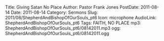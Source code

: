 Title: Giving Satan No Place
Author: Pastor Frank Jones
PostDate: 2011-08-14
Date: 2011-08-14
Category: Sermons
Slug: 2011/08/ShepherdAndBishopOfOurSouls_pt6
Icon: microphone
AudioLink: ShepherdAndBishopOfOurSouls_pt6
Tags: FAITH, NO PLACE
mp3: ShepherdAndBishopOfOurSouls_pt6/08142011.mp3
ogg: ShepherdAndBishopOfOurSouls_pt6/08142011.ogg
